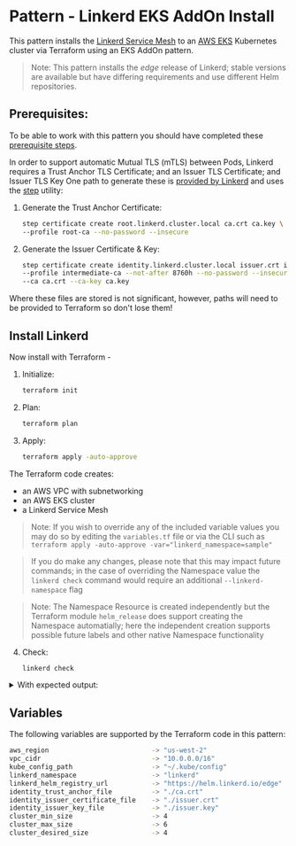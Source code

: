 # Pattern - Linkerd EKS AddOn Install

This pattern installs the [Linkerd Service Mesh](https://linkerd.io/) to an [AWS EKS](https://aws.amazon.com/eks/) Kubernetes cluster via Terraform using an EKS AddOn pattern.

> Note: This pattern installs the *edge* release of Linkerd; stable versions are available but have differing requirements and use different Helm repositories.

## Prerequisites:

To be able to work with this pattern you should have completed these [prerequisite steps](../../prerequisites/README.md).

In order to support automatic Mutual TLS (mTLS) between Pods, Linkerd requires a Trust Anchor TLS Certificate; and an Issuer TLS Certificate; and Issuer TLS Key
One path to generate these is [provided by Linkerd](https://linkerd.io/2.15/tasks/generate-certificates/#trust-anchor-certificate) and uses the [step](https://smallstep.com/cli/) utility:
1. Generate the Trust Anchor Certificate:
   ```sh
   step certificate create root.linkerd.cluster.local ca.crt ca.key \
   --profile root-ca --no-password --insecure
   ```

2. Generate the Issuer Certificate & Key:
   ```sh
   step certificate create identity.linkerd.cluster.local issuer.crt issuer.key \
   --profile intermediate-ca --not-after 8760h --no-password --insecure \
   --ca ca.crt --ca-key ca.key
   ```

Where these files are stored is not significant, however, paths will need to be provided to Terraform so don't lose them!

## Install Linkerd

Now install with Terraform -
1. Initialize:
   ```sh
   terraform init
   ```

2. Plan:
   ```sh
   terraform plan
   ```

3. Apply:
   ```sh
   terraform apply -auto-approve
   ```

The Terraform code creates:
- an AWS VPC with subnetworking
- an AWS EKS cluster
- a Linkerd Service Mesh

> Note: If you wish to override any of the included variable values you may do so by editing the `variables.tf` file or via the CLI such as `terraform apply -auto-approve -var="linkerd_namespace=sample"`

> If you do make any changes, please note that this may impact future commands; in the case of overriding the Namespace value the `linkerd check` command would require an additional `--linkerd-namespace` flag


> Note: The Namespace Resource is created independently but the Terraform module `helm_release` does support creating the Namespace automatially; here the independent creation supports possible future labels and other native Namespace functionality

4. Check:
   ```sh
   linkerd check
   ```

<details>
<summary>With expected output:</summary>

   ```sh
   =======

   kubernetes-api
   --------------
   √ can initialize the client
   √ can query the Kubernetes API
   
   kubernetes-version
   ------------------
   √ is running the minimum Kubernetes API version

   linkerd-existence
   -----------------
   √ 'linkerd-config' config map exists
   √ heartbeat ServiceAccount exist
   √ control plane replica sets are ready
   √ no unschedulable pods
   √ control plane pods are ready
   √ cluster networks contains all pods
   √ cluster networks contains all services

   linkerd-config
   --------------
   √ control plane Namespace exists
   √ control plane ClusterRoles exist
   √ control plane ClusterRoleBindings exist
   √ control plane ServiceAccounts exist
   √ control plane CustomResourceDefinitions exist
   √ control plane MutatingWebhookConfigurations exist
   √ control plane ValidatingWebhookConfigurations exist
   √ proxy-init container runs as root user if docker container runtime is used

   linkerd-identity
   ----------------
   √ certificate config is valid
   √ trust anchors are using supported crypto algorithm
   √ trust anchors are within their validity period
   √ trust anchors are valid for at least 60 days
   √ issuer cert is using supported crypto algorithm
   √ issuer cert is within its validity period
   √ issuer cert is valid for at least 60 days
   √ issuer cert is issued by the trust anchor

   linkerd-webhooks-and-apisvc-tls
   -------------------------------
   √ proxy-injector webhook has valid cert
   √ proxy-injector cert is valid for at least 60 days
   √ sp-validator webhook has valid cert
   √ sp-validator cert is valid for at least 60 days
   √ policy-validator webhook has valid cert
   √ policy-validator cert is valid for at least 60 days

   linkerd-version
   ---------------
   √ can determine the latest version
   √ cli is up-to-date
   
   control-plane-version
   ---------------------
   √ can retrieve the control plane version
   √ control plane is up-to-date
   √ control plane and cli versions match

   linkerd-control-plane-proxy
   ---------------------------
   √ control plane proxies are healthy
   √ control plane proxies are up-to-date
   √ control plane proxies and cli versions match
   
   linkerd-ha-checks
   -----------------
   √ multiple replicas of control plane pods

   linkerd-extension-checks
   ------------------------
   √ namespace configuration for extensions

   Status check results are √
   ```

</details>

## Variables

The following variables are supported by the Terraform code in this pattern:
```sh
aws_region                          -> "us-west-2"
vpc_cidr                            -> "10.0.0.0/16"
kube_config_path                    -> "~/.kube/config"
linkerd_namespace                   -> "linkerd"
linkerd_helm_registry_url           -> "https://helm.linkerd.io/edge"
identity_trust_anchor_file          -> "./ca.crt"
identity_issuer_certificate_file    -> "./issuer.crt"
identity_issuer_key_file            -> "./issuer.key"
cluster_min_size                    -> 4
cluster_max_size                    -> 6
cluster_desired_size                -> 4
```
